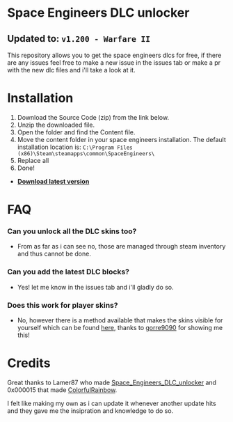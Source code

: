 # Space Engineers DLC unlocker
## Updated to: `v1.200 - Warfare II`

This repository allows you to get the space engineers dlcs for free, if there are any issues feel free to make a new issue in the issues tab or make a pr with the new dlc files and i'll take a look at it.

# Installation
1. Download the Source Code (zip) from the link below.
2. Unzip the downloaded file.
3. Open the folder and find the Content file. 
4. Move the content folder in your space engineers installation. The default installation location is: `C:\Program Files (x86)\Steam\steamapps\common\SpaceEngineers\`
5. Replace all
6. Done!

- **[Download latest version](https://github.com/wrefgtzweve/SpaceEngineersDLCUnlocker/archive/refs/heads/master.zip)**

# FAQ
### Can you unlock all the DLC skins too?
- From as far as i can see no, those are managed through steam inventory and thus cannot be done.

### Can you add the latest DLC blocks?
- Yes! let me know in the issues tab and i'll gladly do so.

### Does this work for player skins?
- No, however there is a method available that makes the skins visible for yourself which can be found [here](https://imgur.com/a/MCTwsfd), thanks to [gorre9090](https://github.com/gorre9090) for showing me this!



# Credits

Great thanks to Lamer87 who made [Space_Engineers_DLC_unlocker](https://github.com/Lamer87/Space_Engineers_DLC_unlocker) and 0x000015 that made [ColorfulRainbow](https://github.com/0x000015/ColorfulRainbow).

I felt like making my own as i can update it whenever another update hits and they gave me the insipration and knowledge to do so. 

